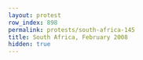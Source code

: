 ```yaml
---
layout: protest
row_index: 898
permalink: protests/south-africa-145
title: South Africa, February 2008
hidden: true
---
```

